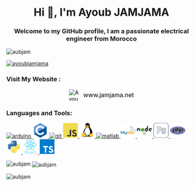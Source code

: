 <h1 align="center">Hi 👋, I'm Ayoub JAMJAMA</h1>
<h3 align="center">Welcome to my GitHub profile, I am a passionate electrical engineer from Morocco</h3>

<p align="left"> <img src="https://komarev.com/ghpvc/?username=aubjam&label=Profile%20views&color=0e75b6&style=flat" alt="aubjam" /> </p>

<p align="left"> <a href="https://twitter.com/ayoubjamjama" target="_blank" rel="noopener noreferrer"><img src="https://img.shields.io/twitter/follow/ayoubjamjama?logo=twitter&style=for-the-badge" alt="ayoubjamjama" /></a> </p>

<h3 style="text-align: left;">Visit My Website :</h3>
<p style="display: flex; align-items: center; justify-content: center; margin-top: 10px;">
  <a href="https://www.jamjama.net" target="_blank" rel="noopener noreferrer" style="display: flex; align-items: center; text-decoration: none; color: #000;">
    <img src="https://www.google.com/s2/favicons?sz=48&domain_url=https%3A%2F%2Fjamjama.net" alt="Ayoub JAMJAMA" height="30" width="30" style="margin-right: 8px;" />
    <span style="font-size: 16px;">www.jamjama.net</span>
  </a>
</p>

<!--

### 📄 Know about my experiences : [LinkedIn](https://www.linkedin.com/in/ajamjama/)

<h3 align="left">Connect with me:</h3>
<p align="left">
<a href="https://twitter.com/ayoubjamjama" target="_blank" rel="noopener noreferrer"><img align="center" src="https://raw.githubusercontent.com/rahuldkjain/github-profile-readme-generator/master/src/images/icons/Social/twitter.svg" alt="ayoubjamjama" height="30" width="40" /></a>
</p>

-->

<h3 align="left">Languages and Tools:</h3>
<p align="left"> <a href="https://www.arduino.cc/" target="_blank" rel="noreferrer"> <img src="https://cdn.worldvectorlogo.com/logos/arduino-1.svg" alt="arduino" width="40" height="40"/> </a> <a href="https://www.cprogramming.com/" target="_blank" rel="noreferrer"> <img src="https://raw.githubusercontent.com/devicons/devicon/master/icons/c/c-original.svg" alt="c" width="40" height="40"/> </a> <a href="https://git-scm.com/" target="_blank" rel="noreferrer"> <img src="https://www.vectorlogo.zone/logos/git-scm/git-scm-icon.svg" alt="git" width="40" height="40"/> </a> <a href="https://developer.mozilla.org/en-US/docs/Web/JavaScript" target="_blank" rel="noreferrer"> <img src="https://raw.githubusercontent.com/devicons/devicon/master/icons/javascript/javascript-original.svg" alt="javascript" width="40" height="40"/> </a> <a href="https://www.linux.org/" target="_blank" rel="noreferrer"> <img src="https://raw.githubusercontent.com/devicons/devicon/master/icons/linux/linux-original.svg" alt="linux" width="40" height="40"/> </a> <a href="https://www.mathworks.com/" target="_blank" rel="noreferrer"> <img src="https://upload.wikimedia.org/wikipedia/commons/2/21/Matlab_Logo.png" alt="matlab" width="40" height="40"/> </a> <a href="https://www.mysql.com/" target="_blank" rel="noreferrer"> <img src="https://raw.githubusercontent.com/devicons/devicon/master/icons/mysql/mysql-original-wordmark.svg" alt="mysql" width="40" height="40"/> </a> <a href="https://nodejs.org" target="_blank" rel="noreferrer"> <img src="https://raw.githubusercontent.com/devicons/devicon/master/icons/nodejs/nodejs-original-wordmark.svg" alt="nodejs" width="40" height="40"/> </a> <a href="https://www.photoshop.com/en" target="_blank" rel="noreferrer"> <img src="https://raw.githubusercontent.com/devicons/devicon/master/icons/photoshop/photoshop-line.svg" alt="photoshop" width="40" height="40"/> </a> <a href="https://www.php.net" target="_blank" rel="noreferrer"> <img src="https://raw.githubusercontent.com/devicons/devicon/master/icons/php/php-original.svg" alt="php" width="40" height="40"/> </a> <a href="https://www.python.org" target="_blank" rel="noreferrer"> <img src="https://raw.githubusercontent.com/devicons/devicon/master/icons/python/python-original.svg" alt="python" width="40" height="40"/> </a> <a href="https://reactjs.org/" target="_blank" rel="noreferrer"> <img src="https://raw.githubusercontent.com/devicons/devicon/master/icons/react/react-original-wordmark.svg" alt="react" width="40" height="40"/> </a> <a href="https://www.typescriptlang.org/" target="_blank" rel="noreferrer"> <img src="https://raw.githubusercontent.com/devicons/devicon/master/icons/typescript/typescript-original.svg" alt="typescript" width="40" height="40"/> </a> </p>

<p><img align="left" src="https://github-readme-stats.vercel.app/api/top-langs?username=aubjam&show_icons=true&locale=en&layout=compact" alt="aubjam" /></p>

<p>&nbsp;<img align="center" src="https://github-readme-stats.vercel.app/api?username=aubjam&show_icons=true&locale=en" alt="aubjam" /></p>

<p><img align="center" src="https://github-readme-streak-stats.herokuapp.com/?user=aubjam&" alt="aubjam" /></p>
